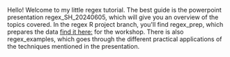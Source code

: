 Hello! Welcome to my little regex tutorial.
The best guide is the powerpoint presentation regex_SH_20240605, which will give you an overview of the topics covered.
In the regex R project branch, you'll find regex_prep, which prepares the data [find it here:](https://www.kaggle.com/datasets/nipunarora8/most-liked-comments-on-youtube) for the workshop.
There is also regex_examples, which goes through the different practical applications of the techniques mentioned in the presentation.
